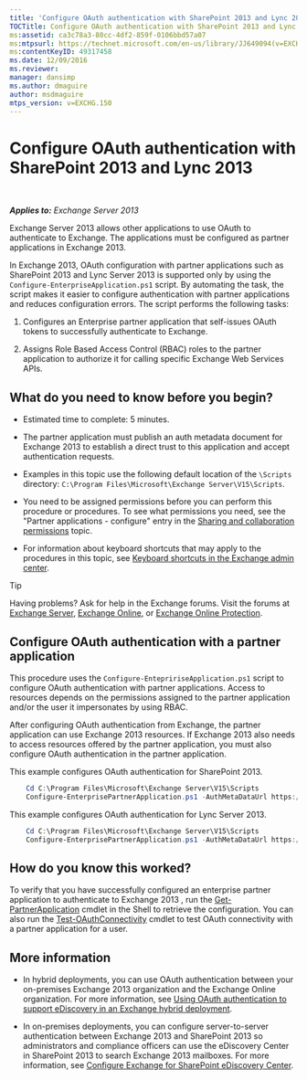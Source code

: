 ```yaml
---
title: 'Configure OAuth authentication with SharePoint 2013 and Lync 2013'
TOCTitle: Configure OAuth authentication with SharePoint 2013 and Lync 2013
ms:assetid: ca3c78a3-80cc-4df2-859f-0106bbd57a07
ms:mtpsurl: https://technet.microsoft.com/en-us/library/JJ649094(v=EXCHG.150)
ms:contentKeyID: 49317458
ms.date: 12/09/2016
ms.reviewer: 
manager: dansimp
ms.author: dmaguire
author: msdmaguire
mtps_version: v=EXCHG.150
---
```


# Configure OAuth authentication with SharePoint 2013 and Lync 2013

 

_**Applies to:** Exchange Server 2013_

Exchange Server 2013 allows other applications to use OAuth to authenticate to Exchange. The applications must be configured as partner applications in Exchange 2013.

In Exchange 2013, OAuth configuration with partner applications such as SharePoint 2013 and Lync Server 2013 is supported only by using the `Configure-EnterpriseApplication.ps1` script. By automating the task, the script makes it easier to configure authentication with partner applications and reduces configuration errors. The script performs the following tasks:

1. Configures an Enterprise partner application that self-issues OAuth tokens to successfully authenticate to Exchange.

2. Assigns Role Based Access Control (RBAC) roles to the partner application to authorize it for calling specific Exchange Web Services APIs.

## What do you need to know before you begin?

  - Estimated time to complete: 5 minutes.

  - The partner application must publish an auth metadata document for Exchange 2013 to establish a direct trust to this application and accept authentication requests.

  - Examples in this topic use the following default location of the `\Scripts` directory: `C:\Program Files\Microsoft\Exchange Server\V15\Scripts`.

  - You need to be assigned permissions before you can perform this procedure or procedures. To see what permissions you need, see the "Partner applications - configure" entry in the [Sharing and collaboration permissions](sharing-and-collaboration-permissions-exchange-2013-help.md) topic.

  - For information about keyboard shortcuts that may apply to the procedures in this topic, see [Keyboard shortcuts in the Exchange admin center](keyboard-shortcuts-in-the-exchange-admin-center-2013-help.md).

> [!TIP]
> Having problems? Ask for help in the Exchange forums. Visit the forums at <A href="https://go.microsoft.com/fwlink/p/?linkid=60612">Exchange Server</A>, <A href="https://go.microsoft.com/fwlink/p/?linkid=267542">Exchange Online</A>, or <A href="https://go.microsoft.com/fwlink/p/?linkid=285351">Exchange Online Protection</A>.

## Configure OAuth authentication with a partner application

This procedure uses the `Configure-EntepririseApplication.ps1` script to configure OAuth authentication with partner applications. Access to resources depends on the permissions assigned to the partner application and/or the user it impersonates by using RBAC.

After configuring OAuth authentication from Exchange, the partner application can use Exchange 2013 resources. If Exchange 2013 also needs to access resources offered by the partner application, you must also configure OAuth authentication in the partner application.

This example configures OAuth authentication for SharePoint 2013.

```powershell
    Cd C:\Program Files\Microsoft\Exchange Server\V15\Scripts
    Configure-EnterprisePartnerApplication.ps1 -AuthMetaDataUrl https://sharepoint.contoso.com/_layouts/15/metadata/json/1 -ApplicationType SharePoint
```

This example configures OAuth authentication for Lync Server 2013.

```powershell
    Cd C:\Program Files\Microsoft\Exchange Server\V15\Scripts
    Configure-EnterprisePartnerApplication.ps1 -AuthMetaDataUrl https://lync.contoso.com/metadata/json/1 -ApplicationType Lync
```

## How do you know this worked?

To verify that you have successfully configured an enterprise partner application to authenticate to Exchange 2013 , run the [Get-PartnerApplication](https://technet.microsoft.com/en-us/library/jj218721\(v=exchg.150\)) cmdlet in the Shell to retrieve the configuration. You can also run the [Test-OAuthConnectivity](https://technet.microsoft.com/en-us/library/jj218623\(v=exchg.150\)) cmdlet to test OAuth connectivity with a partner application for a user.

## More information

  - In hybrid deployments, you can use OAuth authentication between your on-premises Exchange 2013 organization and the Exchange Online organization. For more information, see [Using OAuth authentication to support eDiscovery in an Exchange hybrid deployment](using-oauth-authentication-to-support-ediscovery-in-an-exchange-hybrid-deployment-exchange-2013-help.md).

  - In on-premises deployments, you can configure server-to-server authentication between Exchange 2013 and SharePoint 2013 so administrators and compliance officers can use the eDiscovery Center in SharePoint 2013 to search Exchange 2013 mailboxes. For more information, see [Configure Exchange for SharePoint eDiscovery Center](configure-exchange-for-sharepoint-ediscovery-center-exchange-2013-help.md).
